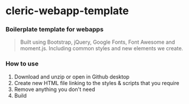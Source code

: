 # cleric-webapp-template

### Boilerplate template for webapps

> Built using Bootstrap, jQuery, Google Fonts, Font Awesome and moment.js. Including common styles and new elements we create.

### How to use 
1. Download and unzip or open in Github desktop
2. Create new HTML file linking to the styles & scripts that you require 
3. Remove anything you don't need
4. Build 

